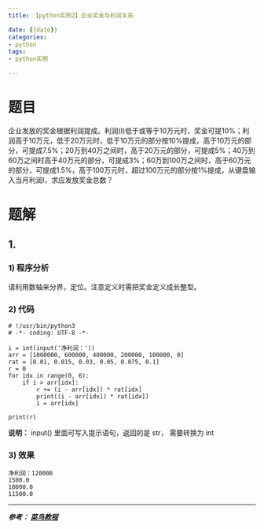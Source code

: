 ```yaml
---
title: 【python实例2】企业奖金与利润关系

date: {{date}}
categories:
- python
tags:
- python实例

---
```

# 题目
企业发放的奖金根据利润提成。利润(I)低于或等于10万元时，奖金可提10%；利润高于10万元，低于20万元时，低于10万元的部分按10%提成，高于10万元的部分，可提成7.5%；20万到40万之间时，高于20万元的部分，可提成5%；40万到60万之间时高于40万元的部分，可提成3%；60万到100万之间时，高于60万元的部分，可提成1.5%，高于100万元时，超过100万元的部分按1%提成，从键盘输入当月利润I，求应发放奖金总数？

# 题解
## 1.
### 1) 程序分析
请利用数轴来分界，定位。注意定义时需把奖金定义成长整型。

### 2) 代码
```
# !/usr/bin/python3
# -*- coding: UTF-8 -*-

i = int(input('净利润：'))
arr = [1000000, 600000, 400000, 200000, 100000, 0]
rat = [0.01, 0.015, 0.03, 0.05, 0.075, 0.1]
r = 0
for idx in range(0, 6):
    if i > arr[idx]:
        r += (i - arr[idx]) * rat[idx]
        print((i - arr[idx]) * rat[idx])
        i = arr[idx]

print(r)
```
**说明：** input() 里面可写入提示语句，返回的是 str， 需要转换为 int
### 3) 效果
```
净利润：120000
1500.0
10000.0
11500.0
```

---
***参考：
[菜鸟教程](https://www.runoob.com/python/python-100-examples.html)***
